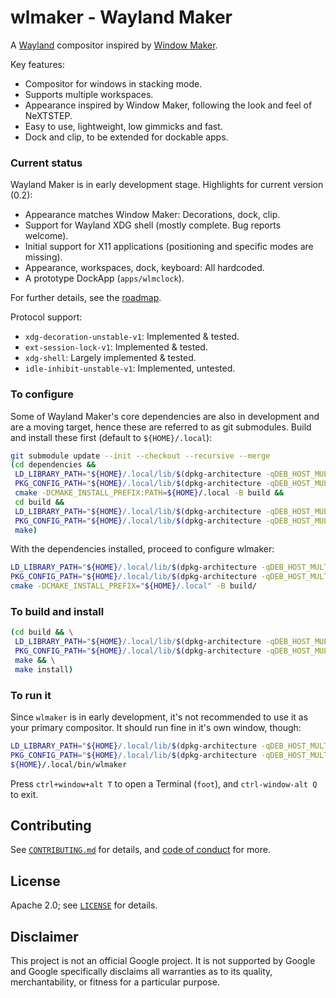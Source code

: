 # wlmaker - Wayland Maker

A [Wayland](https://wayland.freedesktop.org/) compositor inspired by 
[Window Maker](https://www.windowmaker.org/).

Key features:

* Compositor for windows in stacking mode.
* Supports multiple workspaces.
* Appearance inspired by Window Maker, following the look and feel of NeXTSTEP.
* Easy to use, lightweight, low gimmicks and fast.
* Dock and clip, to be extended for dockable apps.

### Current status

Wayland Maker is in early development stage. Highlights for current version (0.2):

* Appearance matches Window Maker: Decorations, dock, clip.
* Support for Wayland XDG shell (mostly complete. Bug reports welcome).
* Initial support for X11 applications (positioning and specific modes are missing).
* Appearance, workspaces, dock, keyboard: All hardcoded.
* A prototype DockApp (`apps/wlmclock`).

For further details, see the [roadmap](doc/ROADMAP.md).

Protocol support:

* `xdg-decoration-unstable-v1`: Implemented & tested.
* `ext-session-lock-v1`: Implemented & tested.
* `xdg-shell`: Largely implemented & tested.
* `idle-inhibit-unstable-v1`: Implemented, untested.

### To configure

Some of Wayland Maker's core dependencies are also in development and are a
moving target, hence these are referred to as git submodules. Build and install
these first (default to `${HOME}/.local`):

``` bash
git submodule update --init --checkout --recursive --merge
(cd dependencies &&
 LD_LIBRARY_PATH="${HOME}/.local/lib/$(dpkg-architecture -qDEB_HOST_MULTIARCH)" \
 PKG_CONFIG_PATH="${HOME}/.local/lib/$(dpkg-architecture -qDEB_HOST_MULTIARCH)/pkgconfig/:${HOME}/.local/share/pkgconfig/" \
 cmake -DCMAKE_INSTALL_PREFIX:PATH=${HOME}/.local -B build &&
 cd build &&
 LD_LIBRARY_PATH="${HOME}/.local/lib/$(dpkg-architecture -qDEB_HOST_MULTIARCH)" \
 PKG_CONFIG_PATH="${HOME}/.local/lib/$(dpkg-architecture -qDEB_HOST_MULTIARCH)/pkgconfig/:${HOME}/.local/share/pkgconfig/" \
 make)
```

With the dependencies installed, proceed to configure wlmaker:

```bash
LD_LIBRARY_PATH="${HOME}/.local/lib/$(dpkg-architecture -qDEB_HOST_MULTIARCH)" \
PKG_CONFIG_PATH="${HOME}/.local/lib/$(dpkg-architecture -qDEB_HOST_MULTIARCH)/pkgconfig/:${HOME}/.local/share/pkgconfig/" \
cmake -DCMAKE_INSTALL_PREFIX="${HOME}/.local" -B build/
```

### To build and install

``` bash
(cd build && \
 LD_LIBRARY_PATH="${HOME}/.local/lib/$(dpkg-architecture -qDEB_HOST_MULTIARCH)" \
 PKG_CONFIG_PATH="${HOME}/.local/lib/$(dpkg-architecture -qDEB_HOST_MULTIARCH)/pkgconfig/:${HOME}/.local/share/pkgconfig/" \
 make && \
 make install)
```

### To run it

Since `wlmaker` is in early development, it's not recommended to use it as your
primary compositor. It should run fine in it's own window, though:

```bash
LD_LIBRARY_PATH="${HOME}/.local/lib/$(dpkg-architecture -qDEB_HOST_MULTIARCH)" \
PKG_CONFIG_PATH="${HOME}/.local/lib/$(dpkg-architecture -qDEB_HOST_MULTIARCH)/pkgconfig/:${HOME}/.local/share/pkgconfig/" \
${HOME}/.local/bin/wlmaker
```

Press `ctrl+window+alt T` to open a Terminal (`foot`), and `ctrl-window-alt Q`
to exit.

## Contributing

See [`CONTRIBUTING.md`](CONTRIBUTING.md) for details, and 
[code of conduct](CODE_OF_CONDUCT.md) for more.

## License

Apache 2.0; see [`LICENSE`](LICENSE) for details.

## Disclaimer

This project is not an official Google project. It is not supported by
Google and Google specifically disclaims all warranties as to its quality,
merchantability, or fitness for a particular purpose.
